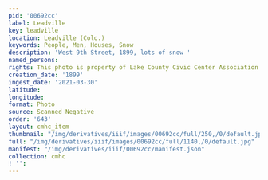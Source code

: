 ```yaml
---
pid: '00692cc'
label: Leadville
key: leadville
location: Leadville (Colo.)
keywords: People, Men, Houses, Snow
description: 'West 9th Street, 1899, lots of snow '
named_persons: 
rights: This photo is property of Lake County Civic Center Association.
creation_date: '1899'
ingest_date: '2021-03-30'
latitude: 
longitude: 
format: Photo
source: Scanned Negative
order: '643'
layout: cmhc_item
thumbnail: "/img/derivatives/iiif/images/00692cc/full/250,/0/default.jpg"
full: "/img/derivatives/iiif/images/00692cc/full/1140,/0/default.jpg"
manifest: "/img/derivatives/iiif/00692cc/manifest.json"
collection: cmhc
! '': 
---
```

